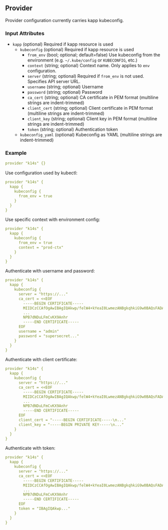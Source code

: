 ## Provider

Provider configuration currently carries kapp kubeconfig.

### Input Attributes

- `kapp` (optional) Required if kapp resource is used
  - `kubeconfig` (optional) Required if kapp resource is used
    - `from_env` (bool; optional; default=false) Use kubeconfig from the environment (e.g. `~/.kube/config` or `KUBECONFIG`, etc.)
    - `context` (string; optional) Context name. Only applies to `env` configuration.
    - `server` (string; optional) Required if `from_env` is not used. Specifies API server URL.
    - `username` (string; optional) Username
    - `password` (string; optional) Password
    - `ca_cert` (string; optional) CA certificate in PEM format (multiline strings are indent-trimmed)
    - `client_cert` (string; optional) Client certificate in PEM format (multiline strings are indent-trimmed)
    - `client_key` (string; optional) Client key in PEM format (multiline strings are indent-trimmed)
    - `token` (string; optional) Authentication token
  - `kubeconfig_yaml` (optional) Kubeconfig as YAML (multiline strings are indent-trimmed)

### Example

```yaml
provider "k14s" {}
```

Use configuration used by kubectl:

```yaml
provider "k14s" {
  kapp {
    kubeconfig {
      from_env = true
    }
  }
}
```

Use specific context with environment config:

```yaml
provider "k14s" {
  kapp {
    kubeconfig {
      from_env = true
      context = "prod-ctx"
    }
  }
}
```

Authenticate with username and password:

```yaml
provider "k14s" {
  kapp {
    kubeconfig {
      server = "https://..."
      ca_cert = <<EOF
        -----BEGIN CERTIFICATE-----
        MIIDCzCCAfOgAwIBAgIQAkwp/felW4+kYeaI0LwmezANBgkqhkiG9w0BAQsFADAv
        ...
        NPB7dNDuLFmCvKX9Anhr
        -----END CERTIFICATE-----
      EOF
      username = "admin"
      password = "supersecret..."
    }
  }
}
```

Authenticate with client certificate:

```yaml
provider "k14s" {
  kapp {
    kubeconfig {
      server = "https://..."
      ca_cert = <<EOF
        -----BEGIN CERTIFICATE-----
        MIIDCzCCAfOgAwIBAgIQAkwp/felW4+kYeaI0LwmezANBgkqhkiG9w0BAQsFADAv
        ...
        NPB7dNDuLFmCvKX9Anhr
        -----END CERTIFICATE-----
      EOF
      client_cert = "-----BEGIN CERTIFICATE-----\n..."
      client_key = "-----BEGIN PRIVATE KEY-----\n..."
    }
  }
}
```

Authenticate with token:

```yaml
provider "k14s" {
  kapp {
    kubeconfig {
      server = "https://..."
      ca_cert = <<EOF
        -----BEGIN CERTIFICATE-----
        MIIDCzCCAfOgAwIBAgIQAkwp/felW4+kYeaI0LwmezANBgkqhkiG9w0BAQsFADAv
        ...
        NPB7dNDuLFmCvKX9Anhr
        -----END CERTIFICATE-----
      EOF
      token = "IBAgIQAkwp..."
    }
  }
}
```

